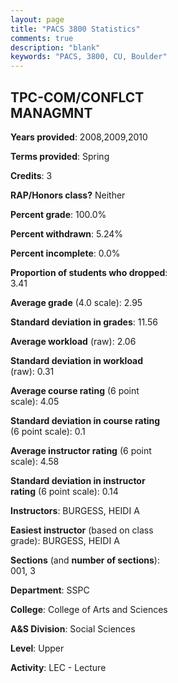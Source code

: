 ```yaml
---
layout: page
title: "PACS 3800 Statistics"
comments: true
description: "blank"
keywords: "PACS, 3800, CU, Boulder"
--- 
```

<head>
<script src="https://ajax.googleapis.com/ajax/libs/jquery/2.1.3/jquery.min.js"></script>
<script src="https://dl.dropboxusercontent.com/s/pc42nxpaw1ea4o9/highcharts.js?dl=0"></script>
<!-- <script src="../assets/js/highcharts.js"></script> -->
<style type="text/css">@font-face {
	font-family: "Bebas Neue";
	src: url(https://www.filehosting.org/file/details/544349/BebasNeue%20Regular.otf) format("opentype");
	}
	h1.Bebas { 
		font-family: "Bebas Neue", Verdana, Tahoma;
	}
</style>
</head>
<body>
	<div id="container" style="float: right; width: 45%; height: 88%; margin-left: 2.5%; margin-right: 2.5%;"></div>
	<script language="JavaScript">
		$(document).ready(function() {
		var chart = {type: 'column'};
		var title = {text: 'Grade Distribution'};
		var xAxis = {categories: ['A','B','C','D','F'],crosshair: true};
		var yAxis = {min: 0,title: {text: 'Percentage'}};
		var tooltip = {headerFormat: '<center><b><span style="font-size:20px">{point.key}</span></b></center>',
		               pointFormat: '<td style="padding:0"><b>{point.y:.1f}%</b></td>',
		               footerFormat: '</table>',shared: true,useHTML: true};
		var plotOptions = {column: {pointPadding: 0.0,borderWidth: 0}};  
		var credits = {enabled: false};var series= [{name: 'Percent',data: [32.94,38.82,17.65,8.24,2.35,]}];
		var json = {};
		json.chart = chart;
		json.title = title;
		json.tooltip = tooltip;
		json.xAxis = xAxis;
		json.yAxis = yAxis;  
		json.series = series;
		json.plotOptions = plotOptions;  
		json.credits = credits;
		$('#container').highcharts(json);
	});
	</script>
</body>
			   
## TPC-COM/CONFLCT MANAGMNT

**Years provided**: 2008,2009,2010

**Terms provided**: Spring

**Credits**: 3

**RAP/Honors class?** Neither

**Percent grade**: 100.0%

**Percent withdrawn**: 5.24%

**Percent incomplete**: 0.0%

**Proportion of students who dropped**: 3.41

**Average grade** (4.0 scale): 2.95

**Standard deviation in grades**: 11.56

**Average workload** (raw): 2.06

**Standard deviation in workload** (raw): 0.31

**Average course rating** (6 point scale): 4.05

**Standard deviation in course rating** (6 point scale): 0.1

**Average instructor rating** (6 point scale): 4.58

**Standard deviation in instructor rating** (6 point scale): 0.14

**Instructors**: BURGESS, HEIDI A

**Easiest instructor** (based on class grade): BURGESS, HEIDI A

**Sections** (and **number of sections**): 001, 3

**Department**: SSPC

**College**: College of Arts and Sciences

**A&S Division**: Social Sciences

**Level**: Upper

**Activity**: LEC - Lecture